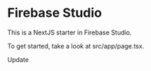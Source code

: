 # Firebase Studio

This is a NextJS starter in Firebase Studio.

To get started, take a look at src/app/page.tsx.

Update